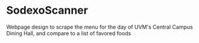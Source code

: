 # SodexoScanner
Webpage design to scrape the menu for the day of UVM's Central Campus Dining Hall, and compare to a list of favored foods
